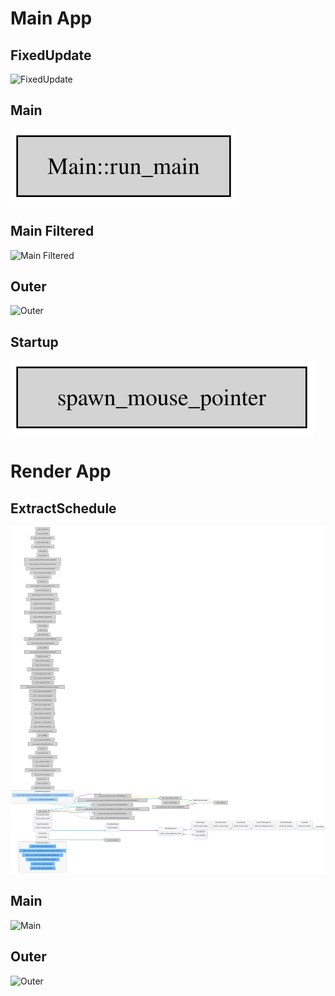 # Main App

## FixedUpdate

<picture>
<source media="(prefers-color-scheme: dark)" srcset="https://raw.githubusercontent.com/jakobhellermann/bevy_mod_debugdump/main/docs/schedule/dark/schedule_FixedUpdate.dot.svg">
<img alt="FixedUpdate" src="https://raw.githubusercontent.com/jakobhellermann/bevy_mod_debugdump/main/docs/schedule/light/schedule_FixedUpdate.dot.svg">
</picture>

## Main

<picture>
<source media="(prefers-color-scheme: dark)" srcset="https://raw.githubusercontent.com/jakobhellermann/bevy_mod_debugdump/main/docs/schedule/dark/schedule_Main.dot.svg">
<img alt="Main" src="https://raw.githubusercontent.com/jakobhellermann/bevy_mod_debugdump/main/docs/schedule/light/schedule_Main.dot.svg">
</picture>

## Main Filtered

<picture>
<source media="(prefers-color-scheme: dark)" srcset="https://raw.githubusercontent.com/jakobhellermann/bevy_mod_debugdump/main/docs/schedule/dark/schedule_Main_Filtered.dot.svg">
<img alt="Main Filtered" src="https://raw.githubusercontent.com/jakobhellermann/bevy_mod_debugdump/main/docs/schedule/light/schedule_Main_Filtered.dot.svg">
</picture>

## Outer

<picture>
<source media="(prefers-color-scheme: dark)" srcset="https://raw.githubusercontent.com/jakobhellermann/bevy_mod_debugdump/main/docs/schedule/dark/schedule_Outer.dot.svg">
<img alt="Outer" src="https://raw.githubusercontent.com/jakobhellermann/bevy_mod_debugdump/main/docs/schedule/light/schedule_Outer.dot.svg">
</picture>

## Startup

<picture>
<source media="(prefers-color-scheme: dark)" srcset="https://raw.githubusercontent.com/jakobhellermann/bevy_mod_debugdump/main/docs/schedule/dark/schedule_Startup.dot.svg">
<img alt="Startup" src="https://raw.githubusercontent.com/jakobhellermann/bevy_mod_debugdump/main/docs/schedule/light/schedule_Startup.dot.svg">
</picture>

# Render App

## ExtractSchedule

<picture>
<source media="(prefers-color-scheme: dark)" srcset="https://raw.githubusercontent.com/jakobhellermann/bevy_mod_debugdump/main/docs/schedule/dark/render_schedule_ExtractSchedule.dot.svg">
<img alt="ExtractSchedule" src="https://raw.githubusercontent.com/jakobhellermann/bevy_mod_debugdump/main/docs/schedule/light/render_schedule_ExtractSchedule.dot.svg">
</picture>

## Main

<picture>
<source media="(prefers-color-scheme: dark)" srcset="https://raw.githubusercontent.com/jakobhellermann/bevy_mod_debugdump/main/docs/schedule/dark/render_schedule_Main.dot.svg">
<img alt="Main" src="https://raw.githubusercontent.com/jakobhellermann/bevy_mod_debugdump/main/docs/schedule/light/render_schedule_Main.dot.svg">
</picture>

## Outer

<picture>
<source media="(prefers-color-scheme: dark)" srcset="https://raw.githubusercontent.com/jakobhellermann/bevy_mod_debugdump/main/docs/schedule/dark/render_schedule_Outer.dot.svg">
<img alt="Outer" src="https://raw.githubusercontent.com/jakobhellermann/bevy_mod_debugdump/main/docs/schedule/light/render_schedule_Outer.dot.svg">
</picture>

